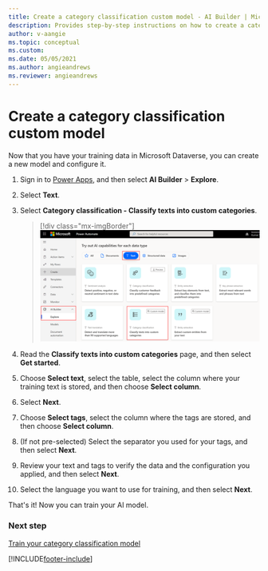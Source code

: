 ```yaml
---
title: Create a category classification custom model - AI Builder | Microsoft Docs
description: Provides step-by-step instructions on how to create a category classification model
author: v-aangie
ms.topic: conceptual
ms.custom: 
ms.date: 05/05/2021
ms.author: angieandrews
ms.reviewer: angieandrews
---
```


# Create a category classification custom model

Now that you have your training data in Microsoft Dataverse, you can create a new model and configure it.

1. Sign in to [Power Apps](https://make.powerapps.com/), and then select **AI Builder** > **Explore**.

1. Select **Text**.

1. Select **Category classification - Classify texts into custom categories**.

    > [!div class="mx-imgBorder"]
    > ![Build a category classification model screen.](media/build-text-classification-model.png "Build a category classification model screen")

1. Read the **Classify texts into custom categories** page, and then select **Get started**.

1. Choose **Select text**, select the table, select the column where your training text is stored, and then choose **Select column**.

1. Select **Next**.

1. Choose **Select tags**, select the column where the tags are stored, and then choose **Select column**.

1. (If not pre-selected) Select the separator you used for your tags, and then select **Next**.

1. Review your text and tags to verify the data and the configuration you applied, and then select **Next**.

1. Select the language you want to use for training, and then select **Next**.

That's it! Now you can train your AI model.

### Next step

[Train your category classification model](train-text-classification-model.md)


[!INCLUDE[footer-include](includes/footer-banner.md)]
